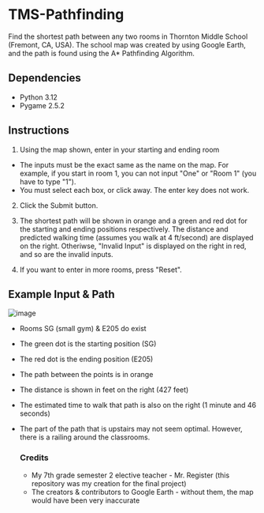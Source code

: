 # TMS-Pathfinding
Find the shortest path between any two rooms in Thornton Middle School (Fremont, CA, USA). The school map was created by using Google Earth, and the path is found using the A* Pathfinding Algorithm.

## Dependencies
- Python 3.12
- Pygame 2.5.2

## Instructions
1. Using the map shown, enter in your starting and ending room
  - The inputs must be the exact same as the name on the map. For example, if you start in room 1, you can not input "One" or "Room 1" (you have to type "1").
  - You must select each box, or click away. The enter key does not work.

2. Click the Submit button.
3. The shortest path will be shown in orange and a green and red dot for the starting and ending positions respectively. The distance and predicted walking time (assumes you walk at 4 ft/second) are displayed on the right. Otheriwse, "Invalid Input" is displayed on the right in red, and so are the invalid inputs.

4. If you want to enter in more rooms, press "Reset".

## Example Input & Path
![image](https://github.com/Pramad712/Thornton-Shortest-Paths/assets/77818951/3d480c4b-c526-4bc5-b5a6-b502f9dcc323)

- Rooms SG (small gym) & E205 do exist
- The green dot is the starting position (SG)
- The red dot is the ending position (E205)
- The path between the points is in orange
- The distance is shown in feet on the right (427 feet)
- The estimated time to walk that path is also on the right (1 minute and 46 seconds)
- The part of the path that is upstairs may not seem optimal. However, there is a railing around the classrooms.

  ### Credits
  - My 7th grade semester 2 elective teacher - Mr. Register (this repository was my creation for the final project)
  - The creators & contributors to Google Earth - without them, the map would have been very inaccurate

